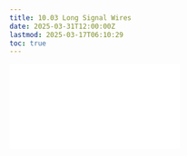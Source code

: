 ```yaml
---
title: 10.03 Long Signal Wires
date: 2025-03-31T12:00:00Z
lastmod: 2025-03-17T06:10:29
toc: true
---
```


![Link to included file content](../../../../electronics/long-signal-wires.md)
